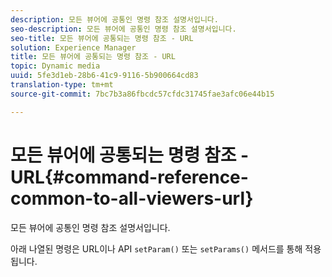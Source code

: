 ```yaml
---
description: 모든 뷰어에 공통인 명령 참조 설명서입니다.
seo-description: 모든 뷰어에 공통인 명령 참조 설명서입니다.
seo-title: 모든 뷰어에 공통되는 명령 참조 - URL
solution: Experience Manager
title: 모든 뷰어에 공통되는 명령 참조 - URL
topic: Dynamic media
uuid: 5fe3d1eb-28b6-41c9-9116-5b900664cd83
translation-type: tm+mt
source-git-commit: 7bc7b3a86fbcdc57cfdc31745fae3afc06e44b15

---
```



# 모든 뷰어에 공통되는 명령 참조 - URL{#command-reference-common-to-all-viewers-url}

모든 뷰어에 공통인 명령 참조 설명서입니다.

아래 나열된 명령은 URL이나 API `setParam()` 또는 `setParams()` 메서드를 통해 적용됩니다.
